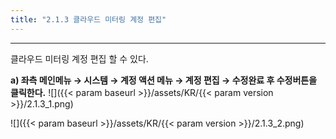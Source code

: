 ```yaml
---
title: "2.1.3 클라우드 미터링 계정 편집"
---
```


---

클라우드 미터링 계정 편집 할 수 있다.

**a) 좌측 메인메뉴 → 시스템 → 계정 액션 메뉴 → 계정 편집 → 수정완료 후 수정버튼을 클릭한다.**
![]({{< param baseurl >}}/assets/KR/{{< param version >}}/2.1.3_1.png)

![]({{< param baseurl >}}/assets/KR/{{< param version >}}/2.1.3_2.png)
